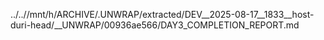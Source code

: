 ../..//mnt/h/ARCHIVE/.UNWRAP/extracted/DEV__2025-08-17__1833__host-duri-head/__UNWRAP/00936ae566/DAY3_COMPLETION_REPORT.md